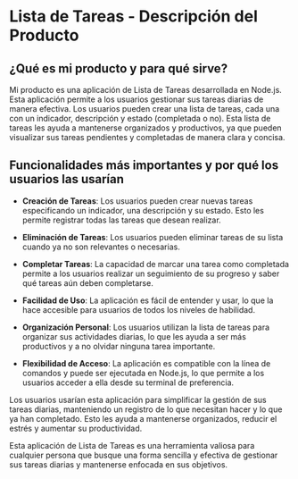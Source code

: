 # Lista de Tareas - Descripción del Producto

## ¿Qué es mi producto y para qué sirve?
Mi producto es una aplicación de Lista de Tareas desarrollada en Node.js. Esta aplicación permite a los usuarios gestionar sus tareas diarias de manera efectiva. Los usuarios pueden crear una lista de tareas, cada una con un indicador, descripción y estado (completada o no). Esta lista de tareas les ayuda a mantenerse organizados y productivos, ya que pueden visualizar sus tareas pendientes y completadas de manera clara y concisa.

## Funcionalidades más importantes y por qué los usuarios las usarían
- **Creación de Tareas**: Los usuarios pueden crear nuevas tareas especificando un indicador, una descripción y su estado. Esto les permite registrar todas las tareas que desean realizar.

- **Eliminación de Tareas**: Los usuarios pueden eliminar tareas de su lista cuando ya no son relevantes o necesarias.

- **Completar Tareas**: La capacidad de marcar una tarea como completada permite a los usuarios realizar un seguimiento de su progreso y saber qué tareas aún deben completarse.

- **Facilidad de Uso**: La aplicación es fácil de entender y usar, lo que la hace accesible para usuarios de todos los niveles de habilidad.

- **Organización Personal**: Los usuarios utilizan la lista de tareas para organizar sus actividades diarias, lo que les ayuda a ser más productivos y a no olvidar ninguna tarea importante.

- **Flexibilidad de Acceso**: La aplicación es compatible con la línea de comandos y puede ser ejecutada en Node.js, lo que permite a los usuarios acceder a ella desde su terminal de preferencia.

Los usuarios usarían esta aplicación para simplificar la gestión de sus tareas diarias, manteniendo un registro de lo que necesitan hacer y lo que ya han completado. Esto les ayuda a mantenerse organizados, reducir el estrés y aumentar su productividad.


Esta aplicación de Lista de Tareas es una herramienta valiosa para cualquier persona que busque una forma sencilla y efectiva de gestionar sus tareas diarias y mantenerse enfocada en sus objetivos.